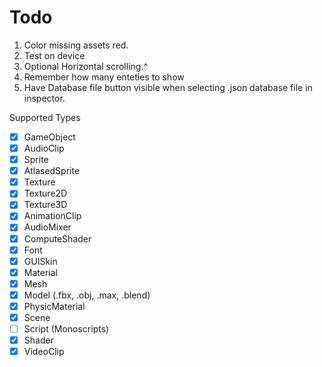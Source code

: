 
# Todo

1. Color missing assets red.
2. Test on device
3. Optional Horizontal scrolling.^
4. Remember how many enteties to show
5. Have Database file button visible when selecting .json database file in inspector.

Supported Types
- [x] GameObject
- [x] AudioClip
- [x] Sprite
- [x] AtlasedSprite
- [x] Texture
- [x] Texture2D
- [x] Texture3D
- [x] AnimationClip
- [x] AudioMixer
- [x] ComputeShader
- [x] Font
- [x] GUISkin
- [x] Material
- [x] Mesh
- [x] Model (.fbx, .obj, .max, .blend)
- [x] PhysicMaterial
- [x] Scene
- [ ] Script (Monoscripts)
- [x] Shader
- [x] VideoClip